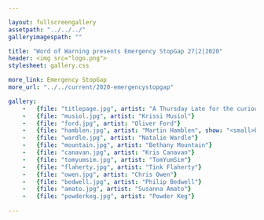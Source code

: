 ```yaml
---

layout: fullscreengallery
assetpath: "../../../"
galleryimagespath: ""

title: "Word of Warning presents Emergency StopGap 27|2|2020"
header: <img src="logo.png">
stylesheet: gallery.css

more_link: Emergency StopGap
more_url: "../../current/2020-emergencystopgap"

gallery:
    -   {file: "titlepage.jpg", artist: "A Thursday Late for the curious at NIAMOS, Thu 27 Feb 2020", show: "<small>Image: Shkiesha</small>"}
    -   {file: "musiol.jpg", artist: "Krissi Musiol"}
    -   {file: "ford.jpg", artist: "Oliver Ford"} 
    -   {file: "hamblen.jpg", artist: "Martin Hamblen", show: "<small>by Garry Cook</small>"} 
    -   {file: "wardle.jpg", artist: "Natalie Wardle"}
    -   {file: "mountain.jpg", artist: "Bethany Mountain"}
    -   {file: "canavan.jpg", artist: "Kris Canavan"}
    -   {file: "tomyumsim.jpg", artist: "TomYumSim"}
    -   {file: "flaherty.jpg", artist: "Tink Flaherty"}
    -   {file: "owen.jpg", artist: "Chris Owen"}
    -   {file: "bedwell.jpg", artist: "Philip Bedwell"}
    -   {file: "amato.jpg", artist: "Susanna Amato"}
    -   {file: "powderkeg.jpg", artist: "Powder Keg"}
     
---
```


